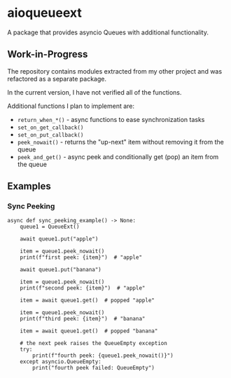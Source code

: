 # aioqueueext

A package that provides asyncio Queues with additional functionality.

## Work-in-Progress

The repository contains modules extracted from my other project and was refactored as a separate package.

In the current version, I have not verified all of the functions.

Additional functions I plan to implement are:
- `return_when_*()` - async functions to ease synchronization tasks
- `set_on_get_callback()`
- `set_on_put_callback()`
- `peek_nowait()` - returns the "up-next" item without removing it from the queue
- `peek_and_get()` - async peek and conditionally get (pop) an item from the queue

## Examples

### Sync Peeking

```
async def sync_peeking_example() -> None:
    queue1 = QueueExt()

    await queue1.put("apple")

    item = queue1.peek_nowait()
    print(f"first peek: {item}")  # "apple"

    await queue1.put("banana")

    item = queue1.peek_nowait()
    print(f"second peek: {item}")  # "apple"

    item = await queue1.get()  # popped "apple"

    item = queue1.peek_nowait()
    print(f"third peek: {item}")  # "banana"

    item = await queue1.get()  # popped "banana"

    # the next peek raises the QueueEmpty exception
    try:
        print(f"fourth peek: {queue1.peek_nowait()}")
    except asyncio.QueueEmpty:
        print("fourth peek failed: QueueEmpty")

```
